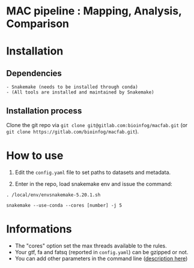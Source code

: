 # MAC pipeline : Mapping, Analysis, Comparison

# Installation
## Dependencies
    - Snakemake (needs to be installed through conda)
    - (All tools are installed and maintained by Snakemake)

## Installation process
Clone the git repo via `git clone git@gitlab.com:bioinfog/macfab.git` (or `git clone https://gitlab.com/bioinfog/macfab.git`).

# How to use
1. Edit the `config.yaml` file to set paths to datasets and metadata.

2. Enter in the repo, load snakemake env and issue the command:
```
. /local/env/envsnakemake-5.20.1.sh

snakemake --use-conda --cores [number] -j 5
```

# Informations
- The "cores" option set the max threads available to the rules.
- Your gtf, fa and fatsq (reported in `config.yaml`) can be gzipped or not.
- You can add other parameters in the command line ([description here](https://snakemake.readthedocs.io/en/stable/executing/cli.html))
